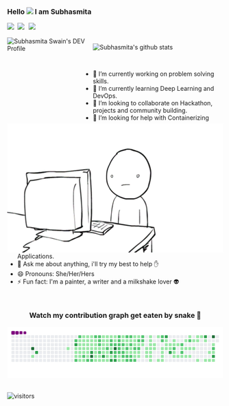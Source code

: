 ### Hello <img src="https://github.com/TheDudeThatCode/TheDudeThatCode/blob/master/Assets/Hi.gif" width="29px"> I am Subhasmita

<a href="https://www.linkedin.com/in/subhasmita-swain-a369a11aa/">
  <img align="left" width="24px" src="https://cdn.jsdelivr.net/npm/simple-icons@v3/icons/linkedin.svg"  />
</a>
<a href="https://twitter.com/subh117x">
  <img align="left" width="26px" src="https://cdn.jsdelivr.net/npm/simple-icons@v3/icons/twitter.svg" />
</a>
<a href="mailto:subhasmitaswain232@gmail.com">
  <img align="left" width="26px" src="https://cdn.jsdelivr.net/npm/simple-icons@v3/icons/gmail.svg" />
</a>
<br />
<br />
<!--<a href="http://dev.to/">
  <img align="left" width="26px" src="https://cdn.jsdelivr.net/npm/simple-icons@v3/icons/medium.svg" />
</a> -->


<a href="https://dev.to/subh117x">
  <img src="https://d2fltix0v2e0sb.cloudfront.net/dev-badge.svg" alt="Subhasmita Swain's DEV Profile" height="200" width="200" align="left">
</a> 

![Subhasmita's github stats](https://github-readme-stats.vercel.app/api?username=SubhasmitaSw&count_private=true&show_icons=true&hide_border=true)
<br/>

<img align="right" alt="GIF" height="300px" src="19Jq.gif">
<br/>

- 🔭 I’m currently working on problem solving skills.
- 🌱 I’m currently learning Deep Learning and DevOps.
- 👯 I’m looking to collaborate on Hackathon, projects and community building.
- 🤔 I’m looking for help with Containerizing Applications.
- 💬 Ask me about anything, i'll try my best to help :hand:
- 😄 Pronouns: She/Her/Hers
- ⚡ Fun fact: I'm a painter, a writer and a milkshake lover :alien:
<br/>

<!--[![Top Langs](https://github-readme-stats.vercel.app/api/top-langs/?username=Ask-Subhasmita&layout=compact&langs_count=10)](https://github.com/Ask-Subhasmita/github-readme-stats)-->

<!--<img align="right" alt="GIF" height="300px" src="Dino_non-birthday_version.gif">
<br/> -->

<div align="center">
  <h3>Watch my contribution graph get eaten by snake 🐍</h3>
  <img src="https://github.com/SubhasmitaSw/SubhasmitaSw/blob/output/github-contribution-grid-snake.gif" />
</div>


<br> 

![visitors](https://visitor-badge.laobi.icu/badge?page_id=Ask-Subhasmita.Ask-Subhasmita)
